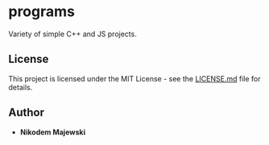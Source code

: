 # programs
Variety of simple C++ and JS projects.

## License
This project is licensed under the MIT License - see the [LICENSE.md](LICENSE.md) file for details.

## Author
* **Nikodem Majewski**

